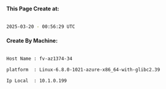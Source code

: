 
   
#### This Page Create at:

```bash

2025-03-20 - 00:56:29 UTC

```

#### Create By Machine:

```bash

Host Name : fv-az1374-34

platform  : Linux-6.8.0-1021-azure-x86_64-with-glibc2.39

Ip Local  : 10.1.0.199

```

